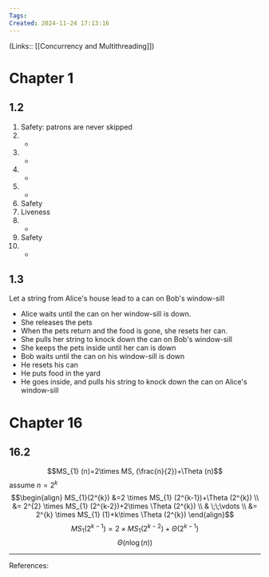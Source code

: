 ```yaml
---
Tags: 
Created: 2024-11-24 17:13:16
---
```

(Links:: [[Concurrency and Multithreading]])
# Chapter 1
## 1.2
1. Safety: patrons are never skipped
2. -
3. -
4. -
5. -
6. Safety
7. Liveness
8. -
9. Safety
10. -
## 1.3
Let a string from Alice's house lead to a can on Bob's window-sill
- Alice waits until the can on her window-sill is down.
- She releases the pets
- When the pets return and the food is gone, she resets her can.
- She pulls her string to knock down the can on Bob's window-sill
- She keeps the pets inside until her can is down
- Bob waits until the can on his window-sill is down
- He resets his can
- He puts food in the yard
- He goes inside, and pulls his string to knock down the can on Alice's window-sill
# Chapter 16
## 16.2
$$MS_{1} (n)=2\times MS, (\frac{n}{2})+\Theta (n)$$
assume $n=2^{k}$
$$\begin{align}
MS_{1}(2^{k}) &=2 \times MS_{1} (2^{k-1})+\Theta (2^{k}) \\
&= 2^{2} \times MS_{1} (2^{k-2})+2\times \Theta (2^{k}) \\
& \;\;\vdots \\
&= 2^{k} \times MS_{1} (1)+k\times \Theta (2^{k})
\end{align}$$
$$MS_{1} (2^{k-1})=2\times MS_{1}(2^{k-2})+\Theta (2^{k-1})$$
$$\Theta (n \log(n))$$

---
References: